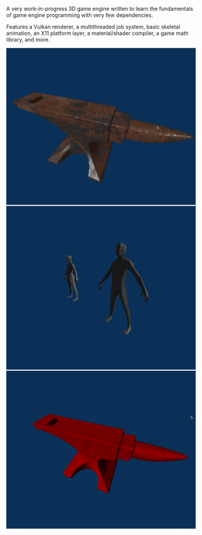 A very work-in-progress 3D game engine written to learn the fundamentals of game engine programming with very few dependencies. 

Features a Vulkan renderer, a multithreaded job system, basic skeletal animation, an X11 platform layer, a material/shader compiler, a game math library, and more.

![3](docs/images/dev3.png)
![1](docs/images/dev1.png)
![2](docs/images/dev2.png)

